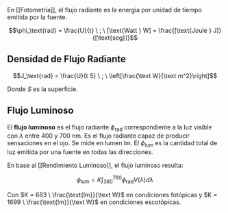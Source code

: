 En [[Fotometría]], el flujo radiante es la energía por unidad de tiempo emitida por la fuente.

$$\phi_\text{rad} = \frac{U}{t} \ ; \ [\text{Watt } W] = \frac{[\text{Joule } J]}{[\text{seg}]}$$

## Densidad de Flujo Radiante

$$J_\text{rad} = \frac{U}{t S} \ ; \ \left[\frac{\text W}{\text m^2}\right]$$

Donde $S$ es la superficie.

## Flujo Luminoso

El **flujo luminoso** es el flujo radiante $\phi_\text{rad}$ correspondiente a la luz visible con $\lambda$ entre 400 y 700 nm. Es el flujo radiante capaz de producir sensaciones en el ojo. Se mide en lumen $\text{lm}$. El $\phi_\text{lum}$ es la cantidad total de luz emitida por una fuente en todas las direcciones.

En base al [[Rendimiento Luminoso]], el flujo luminoso resulta:

$$\phi_\text{lum} = K \int_{380}^{760} \phi_\text{rad} V(\lambda) d\lambda$$

Con $K = 683 \ \frac{\text{lm}}{\text W}$ en condiciones fotópicas y $K = 1699 \ \frac{\text{lm}}{\text W}$ en condiciones escotópicas.
